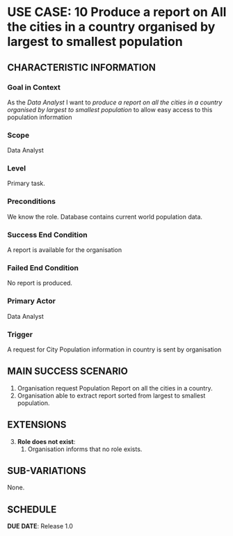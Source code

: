 # USE CASE: 10 Produce a report on All the cities in a country organised by largest to smallest population

## CHARACTERISTIC INFORMATION

### Goal in Context

As the *Data Analyst* I want to *produce a report on all the cities in a country organised by largest to smallest population*
to allow easy access to this population information

### Scope

Data Analyst

### Level

Primary task.

### Preconditions

We know the role.  Database contains current world population data.

### Success End Condition

A report is available for the organisation

### Failed End Condition

No report is produced.

### Primary Actor

Data Analyst

### Trigger

A request for City Population information in country is sent by organisation

## MAIN SUCCESS SCENARIO

1. Organisation request Population Report on all the cities in a country.
2. Organisation able to extract report sorted from largest to smallest population.


## EXTENSIONS

3. **Role does not exist**:
    1. Organisation informs that no role exists.

## SUB-VARIATIONS

None.

## SCHEDULE

**DUE DATE**: Release 1.0
